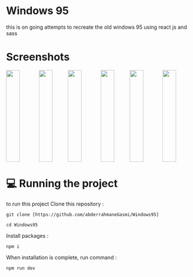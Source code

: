 # Windows 95
this is on going attempts to recreate the old windows 95 using react js and sass  
# Screenshots
<div style="display:flex">
        <img width="47%" height="250px" style="margin-right:10px;" src="https://github.com/abderrahmaneGasmi/Windows95/assets/119729705/b64b73bf-ded6-4bad-8375-f1fc6ba07092"/>
       <img width="47%" height="250px" src="https://github.com/abderrahmaneGasmi/Windows95/assets/119729705/cddb3a75-b00d-44af-8e2f-5fe4aedb9e3e"/>
        <img width="47%" height="250px" style="margin-right:10px;" src="https://github.com/abderrahmaneGasmi/Windows95/assets/119729705/a40150f8-a08c-4a87-a3b3-ea37cae7698f"/>
       <img width="47%" height="250px" src="https://github.com/abderrahmaneGasmi/Windows95/assets/119729705/5b7401da-38fc-499a-8af0-3cd85112a7dd"/>
        <img width="47%" height="250px" style="margin-right:10px;" src="https://github.com/abderrahmaneGasmi/Windows95/assets/119729705/fa4451a0-5f34-4237-83b5-bfd63db36803"/>
       <img width="47%" height="250px" src="https://github.com/abderrahmaneGasmi/Windows95/assets/119729705/bac30222-fb60-48de-818c-f676902e56cf"/>

</div>


# 💻 Running the project

to run this project 
Clone this repository :
```
git clone [https://github.com/abderrahmaneGasmi/Windows95]
```
```
cd Windows95
```

Install packages :
```
npm i
```
When installation is complete, run command :
```
npm run dev

